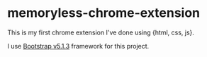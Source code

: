 # memoryless-chrome-extension

This is my first chrome extension I've done using {html, css, js}.

I use <a href="https://getbootstrap.com">Bootstrap v5.1.3</a> framework for this project.
